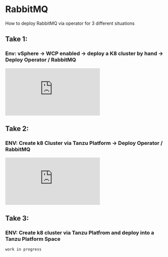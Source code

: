 
# RabbitMQ

How to deploy RabbitMQ via operator for 3 different situations 


## Take 1: 
### Env: vSphere -> WCP enabled -> deploy a K8 cluster by hand -> Deploy Operator / RabbitMQ

![Take 1](https://github.com/ogelbric/RabbitMQ/blob/main/Vanilla_vSphere_Tanzu/README.md)


## Take 2:
### ENV: Create k8 Cluster via Tanzu Platform -> Deploy Operator / RabbitMQ

![Take 2](https://github.com/ogelbric/RabbitMQ/blob/main/VTanzu_Platform_Cluster_Build/README.md)


## Take 3:
### ENV: Create k8 cluster via Tanzu Platfrom and deploy into a Tanzu Platform Space

`work in progress`



